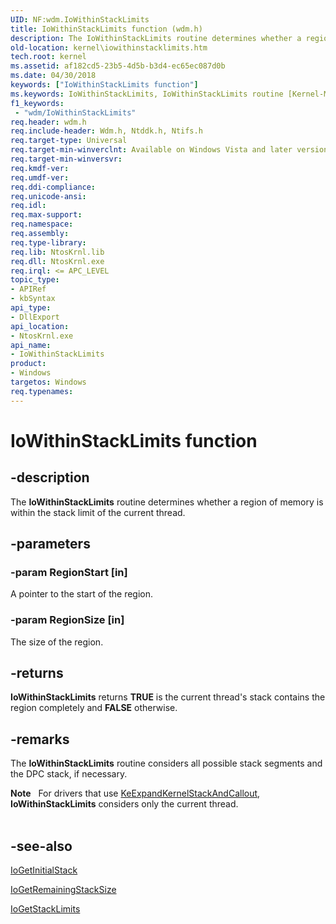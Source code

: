 ```yaml
---
UID: NF:wdm.IoWithinStackLimits
title: IoWithinStackLimits function (wdm.h)
description: The IoWithinStackLimits routine determines whether a region of memory is within the stack limit of the current thread.
old-location: kernel\iowithinstacklimits.htm
tech.root: kernel
ms.assetid: af182cd5-23b5-4d5b-b3d4-ec65ec087d0b
ms.date: 04/30/2018
keywords: ["IoWithinStackLimits function"]
ms.keywords: IoWithinStackLimits, IoWithinStackLimits routine [Kernel-Mode Driver Architecture], k104_631648cb-6ba2-47b1-8745-e6314e17be30.xml, kernel.iowithinstacklimits, wdm/IoWithinStackLimits
f1_keywords:
 - "wdm/IoWithinStackLimits"
req.header: wdm.h
req.include-header: Wdm.h, Ntddk.h, Ntifs.h
req.target-type: Universal
req.target-min-winverclnt: Available on Windows Vista and later versions of the Windows operating system.
req.target-min-winversvr: 
req.kmdf-ver: 
req.umdf-ver: 
req.ddi-compliance: 
req.unicode-ansi: 
req.idl: 
req.max-support: 
req.namespace: 
req.assembly: 
req.type-library: 
req.lib: NtosKrnl.lib
req.dll: NtosKrnl.exe
req.irql: <= APC_LEVEL
topic_type:
- APIRef
- kbSyntax
api_type:
- DllExport
api_location:
- NtosKrnl.exe
api_name:
- IoWithinStackLimits
product:
- Windows
targetos: Windows
req.typenames: 
---
```


# IoWithinStackLimits function


## -description


The <b>IoWithinStackLimits</b> routine determines whether a region of memory is within the stack limit of the current thread.


## -parameters




### -param RegionStart [in]

A pointer to the start of the region.


### -param RegionSize [in]

The size of the region.


## -returns



<b>IoWithinStackLimits</b> returns <b>TRUE</b> is the current thread's stack contains the region completely and <b>FALSE</b> otherwise.




## -remarks



The <b>IoWithinStackLimits</b> routine considers all possible stack segments and the DPC stack, if necessary.

<div class="alert"><b>Note</b>    For drivers that use <a href="https://docs.microsoft.com/windows-hardware/drivers/ddi/ntddk/nf-ntddk-keexpandkernelstackandcallout">KeExpandKernelStackAndCallout</a>, <b>IoWithinStackLimits</b> considers only the current thread.</div>
<div> </div>



## -see-also




<a href="https://docs.microsoft.com/windows-hardware/drivers/ddi/wdm/nf-wdm-iogetinitialstack">IoGetInitialStack</a>



<a href="https://docs.microsoft.com/windows-hardware/drivers/ddi/wdm/nf-wdm-iogetremainingstacksize">IoGetRemainingStackSize</a>



<a href="https://docs.microsoft.com/windows-hardware/drivers/ddi/wdm/nf-wdm-iogetstacklimits">IoGetStackLimits</a>
 

 

